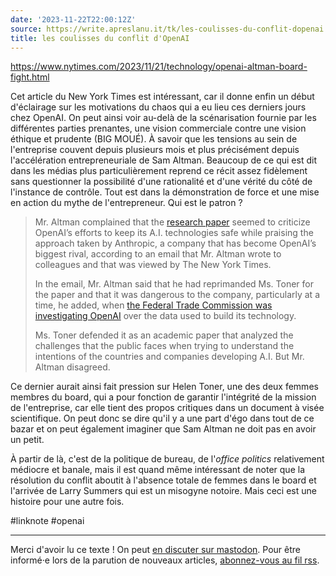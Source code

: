 ```yaml
---
date: '2023-11-22T22:00:12Z'
source: https://write.apreslanu.it/tk/les-coulisses-du-conflit-dopenai
title: les coulisses du conflit d'OpenAI
---
```


https://www.nytimes.com/2023/11/21/technology/openai-altman-board-fight.html

Cet article du New York Times est intéressant, car il donne enfin un début d'éclairage sur les motivations du chaos qui a eu lieu ces derniers jours chez OpenAI. On peut ainsi voir au-delà de la scénarisation fournie par les différentes parties prenantes, une vision commerciale contre une vision éthique et prudente (BIG MOUÉ). À savoir que les tensions au sein de l'entreprise couvent depuis plusieurs mois et plus précisément depuis l'accélération entrepreneuriale de Sam Altman. Beaucoup de ce qui est dit dans les médias plus particulièrement reprend ce récit assez fidèlement sans questionner la possibilité d'une rationalité et d'une vérité du côté de l'instance de contrôle. Tout est dans la démonstration de force et une mise en action du mythe de l'entrepreneur. Qui est le patron ?

<!--more-->

>  Mr. Altman complained that the [research paper](https://cset.georgetown.edu/publication/decoding-intentions/) seemed to criticize OpenAI’s efforts to keep its A.I. technologies safe while praising the approach taken by Anthropic, a company that has become OpenAI’s biggest rival, according to an email that Mr. Altman wrote to colleagues and that was viewed by The New York Times.
> 
> In the email, Mr. Altman said that he had reprimanded Ms. Toner for the paper and that it was dangerous to the company, particularly at a time, he added, when [the Federal Trade Commission was investigating OpenAI](https://www.nytimes.com/2023/07/13/technology/chatgpt-investigation-ftc-openai.html) over the data used to build its technology.
> 
> Ms. Toner defended it as an academic paper that analyzed the challenges that the public faces when trying to understand the intentions of the countries and companies developing A.I. But Mr. Altman disagreed.

Ce dernier aurait ainsi fait pression sur Helen Toner, une des deux femmes membres du board, qui a pour fonction de garantir l'intégrité de la mission de l'entreprise, car elle tient des propos critiques dans un document à visée scientifique. On peut donc se dire qu'il y a une part d'égo dans tout de ce bazar et on peut également imaginer que Sam Altman ne doit pas en avoir un petit.

À partir de là, c'est de la politique de bureau, de l'*office politics* relativement médiocre et banale, mais il est quand même intéressant de noter que la résolution du conflit aboutit à l'absence totale de femmes dans le board et l'arrivée de Larry Summers qui est un misogyne notoire. Mais ceci est une histoire pour une autre fois.

#linknote #openai

---

Merci d'avoir lu ce texte ! On peut [en discuter sur mastodon](https://social.apreslanu.it/@tk). Pour être informé·e lors de la parution de nouveaux articles, [abonnez-vous au fil rss](https://write.apreslanu.it/tk/feed/).